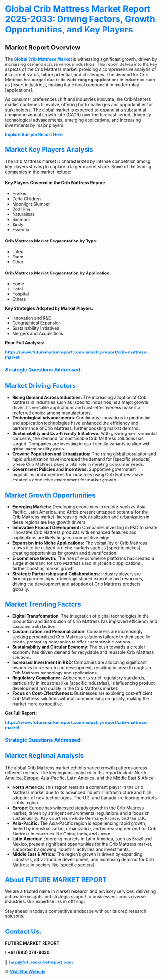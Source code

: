 <h1 style="color: #007BFF;">Global Crib Mattress Market Report 2025-2033: Driving Factors, Growth Opportunities, and Key Players</h1>

<section id="overview">
<h2>Market Report Overview</h2>
<p>The <a href="https://www.futuremarketreport.com/industry-report/crib-mattress-market" style="color: #007BFF; text-decoration: none;"><strong>Global Crib Mattress Market</strong></a> is witnessing significant growth, driven by increasing demand across various industries. This report delves into the key aspects of the Crib Mattress market, providing a comprehensive analysis of its current status, future potential, and challenges. The demand for Crib Mattress has surged due to its wide-ranging applications in industries such as [insert industries], making it a critical component in modern-day [applications].</p>
<p>As consumer preferences shift and industries innovate, the Crib Mattress market continues to evolve, offering both challenges and opportunities for stakeholders. The global market is expected to expand at a substantial compound annual growth rate (CAGR) over the forecast period, driven by technological advancements, emerging applications, and increasing investments by major players.</p>
</section>

<section id="overview">
<p><a href="https://www.futuremarketreport.com/request-sample/reportId=62248" style="color: #007BFF; text-decoration: none;"><strong>Explore Sample Report Here</strong></a></p>
</section>

<section id="key-players">
<h2 style="color: #007BFF;">Market Key Players Analysis</h2>
<p>The Crib Mattress market is characterized by intense competition among key players striving to capture a larger market share. Some of the leading companies in the market include:</p>
<h4>Key Players Covered in the Crib Mattress Report:</h4>
<ul><li>Hunker</li><li>Delta Children</li><li>Moonlight Slumber</li><li>Bed King</li><li>Naturalmat</li><li>Simmons</li><li>Sealy</li><li>Essentia</li></ul>
<h4>Crib Mattress Market Segmentation by Type:</h4>
<ul><li>Latex</li><li>Foam</li><li>Other</li></ul>

<h4>Crib Mattress Market Segmentation by Application:</h4>
<ul><li>Home</li><li>Hotel</li><li>Hospital</li><li>Others</li></ul>
<p><strong>Key Strategies Adopted by Market Players:</strong></p>
<ul>
<li>Innovation and R&D</li>
<li>Geographical Expansion</li>
<li>Sustainability Initiatives</li>
<li>Mergers and Acquisitions</li>
</ul>
</section>

<section>
<p><strong>Read Full Analysis: </strong></p><a href="https://www.futuremarketreport.com/industry-report/crib-mattress-market" style="color: #007BFF; text-decoration: none;"><strong>https://www.futuremarketreport.com/industry-report/crib-mattress-market</strong></a>
<h3 style="color: #007BFF;">Strategic Questions Addressed:</h3>
</section>

<section id="driving-factors">
<h2 style="color: #007BFF;">Market Driving Factors</h2>
<ul>
<li><strong>Rising Demand Across Industries:</strong> The increasing adoption of Crib Mattress in industries such as [specific industries] is a major growth driver. Its versatile applications and cost-effectiveness make it a preferred choice among manufacturers.</li>
<li><strong>Technological Advancements:</strong> Continuous innovations in production and application technologies have enhanced the efficiency and performance of Crib Mattress, further boosting market demand.</li>
<li><strong>Sustainability and Eco-Friendly Initiatives:</strong> With growing environmental concerns, the demand for sustainable Crib Mattress solutions has surged. Companies are investing in eco-friendly variants to align with global sustainability goals.</li>
<li><strong>Growing Population and Urbanization:</strong> The rising global population and rapid urbanization have increased the demand for [specific products], where Crib Mattress plays a vital role in meeting consumer needs.</li>
<li><strong>Government Policies and Incentives:</strong> Supportive government regulations and incentives for industries using Crib Mattress have created a conducive environment for market growth.</li>
</ul>
</section>

<section id="growth-opportunities">
<h2 style="color: #007BFF;">Market Growth Opportunities</h2>
<ul>
<li><strong>Emerging Markets:</strong> Developing economies in regions such as Asia-Pacific, Latin America, and Africa present untapped potential for the Crib Mattress market. Increasing industrialization and urbanization in these regions are key growth drivers.</li>
<li><strong>Innovative Product Development:</strong> Companies investing in R&D to create innovative Crib Mattress products with enhanced features and applications are likely to gain a competitive edge.</li>
<li><strong>Expansion into Niche Applications:</strong> The versatility of Crib Mattress allows it to be utilized in niche markets such as [specific niches], creating opportunities for growth and diversification.</li>
<li><strong>E-commerce Growth:</strong> The rise of e-commerce platforms has created a surge in demand for Crib Mattress used in [specific applications], further boosting market growth.</li>
<li><strong>Strategic Partnerships and Collaborations:</strong> Industry players are forming partnerships to leverage shared expertise and resources, driving the development and adoption of Crib Mattress products globally.</li>
</ul>
</section>

<section id="trending-factors">
<h2 style="color: #007BFF;">Market Trending Factors</h2>
<ul>
<li><strong>Digital Transformation:</strong> The integration of digital technologies in the production and distribution of Crib Mattress has improved efficiency and customer satisfaction.</li>
<li><strong>Customization and Personalization:</strong> Consumers are increasingly seeking personalized Crib Mattress solutions tailored to their specific needs, prompting companies to offer customizable options.</li>
<li><strong>Sustainability and Circular Economy:</strong> The push towards a circular economy has driven demand for recyclable and reusable Crib Mattress solutions.</li>
<li><strong>Increased Investment in R&D:</strong> Companies are allocating significant resources to research and development, resulting in breakthroughs in Crib Mattress technology and applications.</li>
<li><strong>Regulatory Compliance:</strong> Adherence to strict regulatory standards, particularly in industries like [specific industries], is influencing product development and quality in the Crib Mattress market.</li>
<li><strong>Focus on Cost-Effectiveness:</strong> Businesses are exploring cost-efficient Crib Mattress solutions without compromising on quality, making the market more competitive.</li>
</ul>
</section>

<section>
<p><strong>Get Full Report: </strong></p><a href="https://www.futuremarketreport.com/industry-report/crib-mattress-market" style="color: #007BFF; text-decoration: none;"><strong>https://www.futuremarketreport.com/industry-report/crib-mattress-market</strong></a>
<h3 style="color: #007BFF;">Strategic Questions Addressed:</h3>
</section>


<section id="regional-analysis">
<h2 style="color: #007BFF;">Market Regional Analysis</h2>
<p>The global Crib Mattress market exhibits varied growth patterns across different regions. The key regions analyzed in this report include North America, Europe, Asia-Pacific, Latin America, and the Middle East & Africa:</p>
<ul>
<li><strong>North America:</strong> This region remains a dominant player in the Crib Mattress market due to its advanced industrial infrastructure and high adoption of new technologies. The U.S. and Canada are leading markets in this region.</li>
<li><strong>Europe:</strong> Europe has witnessed steady growth in the Crib Mattress market, driven by stringent environmental regulations and a focus on sustainability. Key countries include Germany, France, and the U.K.</li>
<li><strong>Asia-Pacific:</strong> The Asia-Pacific region is experiencing rapid growth, fueled by industrialization, urbanization, and increasing demand for Crib Mattress in countries like China, India, and Japan.</li>
<li><strong>Latin America:</strong> Emerging markets in Latin America, such as Brazil and Mexico, present significant opportunities for the Crib Mattress market, supported by growing industrial activities and investments.</li>
<li><strong>Middle East & Africa:</strong> The region’s growth is driven by expanding industries, infrastructure development, and increasing demand for Crib Mattress in sectors like [specific sectors].</li>
</ul>
</section>

<footer>
<h2 style="color: #007BFF;">About FUTURE MARKET REPORT</h2>
<p>We are a trusted name in market research and advisory services, delivering actionable insights and strategic support to businesses across diverse industries. Our expertise lies in offering:</p>

<p>Stay ahead in today’s competitive landscape with our tailored research solutions.</p>

<h2 style="color: #007BFF;">Contact Us:</h2>
<p><strong>FUTURE MARKET REPORT</strong></p>
<p>📞 <strong>+91 (883) 074-8030</strong></p>
<p>📧 <strong><a href="mailto:help@futuremarketreport.com" style="color: #007BFF;">help@futuremarketreport.com</a></strong></p>
<p>🌐 <strong><a href="https://www.futuremarketreport.com/" style="color: #007BFF;">Visit Our Website</a></strong></p>
</footer>